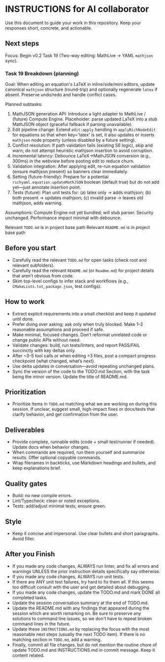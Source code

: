# INSTRUCTIONS for AI collaborator

Use this document to guide your work in this repository. Keep your responses short, concrete, and actionable.

## Next steps

Focus: Begin v0.2 Task 19 (Two-way editing: MathLive → YAML `mathjson` sync).

### Task 19 Breakdown (planning)
Goal: When editing an equation's LaTeX in inline/side/mini editors, update canonical `mathjson` structure (round-trip) and optionally regenerate `latex` if absent. Preserve undo/redo and handle conflict cases.

Planned subtasks:
1. MathJSON generation API: Introduce a light adapter to MathLive / (future) Compute Engine. Placeholder: parse updated LaTeX into a stub MathJSON object (graceful fallback if parsing unavailable).
2. Edit pipeline change: Extend `edit:apply` handling in `applyRichNodeEdit` for equations so that when key='latex' is set, it also updates or inserts `mathjson` node property (unless disabled by a future setting).
3. Conflict resolution: If path validation fails (existing S6 logic), skip and warn; do not attempt heuristic mathjson insertion to avoid corruption.
4. Incremental latency: Debounce LaTeX→MathJSON conversion (e.g., 300ms) in the webview before posting edit to reduce churn.
5. Validation integration: After applying edit, re-run equation validation (ensure mathjson present) so banners clear immediately.
6. Setting (future-friendly): Prepare for a potential `richyaml.equation.updateMathJSON` boolean (default true) but do not add yet—just annotate insertion point.
7. Tests (future): Plan unit tests for: (a) latex only → adds mathjson; (b) both present → updates mathjson; (c) invalid parse → leaves old mathjson, adds warning.

Assumptions: Compute Engine not yet bundled; will stub parser. Security unchanged. Performance impact minimal with debounce.

Relevant `TODO.md` is in project base path
Relevant `README.md` is in project base path

## Before you start
- Carefully read the relevant `TODO.md` for open tasks (check root and relevant subfolders).
- Carefully read the relevant `README.md` (or `Readme.md`) for project details that aren’t obvious from code.
- Skim top-level configs to infer stack and workflows (e.g., `CMakeLists.txt`, `package.json`, test configs).

## How to work
- Extract explicit requirements into a small checklist and keep it updated until done.
- Prefer doing over asking; ask only when truly blocked. Make 1–2 reasonable assumptions and proceed if safe.
- Make minimal, focused changes. Don’t reformat unrelated code or change public APIs without need.
- Validate changes: build, run tests/linters, and report PASS/FAIL succinctly with key deltas only.
- After ~3–5 tool calls or when editing >3 files, post a compact progress checkpoint (what changed, what’s next).
- Use delta updates in conversation—avoid repeating unchanged plans.
- Sync the version of the code to the TODO.md Section, with the task being the minor version.  Update the title of README.md.

## Prioritization
- Prioritize items in `TODO.md` matching what we are working on during this session. If unclear, suggest small, high-impact fixes or docs/tests that clarify behavior, and get confirmation from the user. 

## Deliverables
- Provide complete, runnable edits (code + small test/runner if needed). Update docs when behavior changes.
- When commands are required, run them yourself and summarize results. Offer optional copyable commands.
- Wrap filenames in backticks, use Markdown headings and bullets, and keep explanations brief.

## Quality gates
- Build: no new compile errors.
- Lint/Typecheck: clean or noted exceptions.
- Tests: add/adjust minimal tests; ensure green.

## Style
- Keep it concise and impersonal. Use clear bullets and short paragraphs. Avoid filler.

## After you Finish

- If you made any code changes, ALWAYS run linter, and fix all errors and warnings UNLESS the prior instruction details specifically say otherwise.
- If you made any code changes, ALWAYS run unit tests.
- If there are ANY unit test failures, try hard to fix them all. If this seems too difficult consult with the user and get detailed about debugging.
- If you made any code changes, update the TODO.md and mark DONE all completed tasks.
- Update the session conversation summary at the end of TODO.md.
- Update the README.md with any findings that appeared during the session which are worth remarking on.  Be sure to preserve any solutions to command line issues, so we don't have to repeat broken command lines in the future.
- Update these `INSTRUCTIONS.md` by replacing the focus with the most reasonable next steps (usually the next TODO item). If there is no matching section in `TODO.md`, add a warning.
- Finally, commit all file changes, but do not mention the routine chore of update TODO.md and INSTRUCTIONS.md in commit message. Keep it content related.